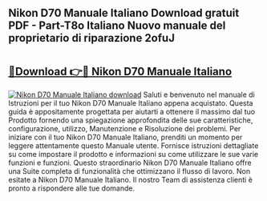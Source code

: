 ## Nikon D70 Manuale Italiano Download gratuit PDF - Part-T8o Italiano Nuovo manuale del proprietario di riparazione 2ofuJ

# <h2><a href="http://dffavl.blite.top/?on=Nikon+D70+Manuale+Italiano">🔗Download 👉🔴 Nikon D70 Manuale Italiano</a></h2>

[![Nikon D70 Manuale Italiano download](https://i.imgur.com/lujVjoI.png)](http://dffavl.blite.top/?on=Nikon+D70+Manuale+Italiano)
Saluti e benvenuto nel manuale di Istruzioni per il tuo Nikon D70 Manuale Italiano appena acquistato. Questa guida è appositamente progettata per aiutarti a ottenere il massimo dal tuo Prodotto fornendo una spiegazione approfondita delle sue caratteristiche, configurazione, utilizzo, Manutenzione e Risoluzione dei problemi. Per iniziare con il tuo Nikon D70 Manuale Italiano, prenditi un momento per leggere attentamente questo Manuale utente. Fornisce istruzioni dettagliate su come impostare il prodotto e informazioni su come utilizzare le sue varie funzioni e funzioni. Questo straordinario Nikon D70 Manuale Italiano offre una Suite completa di funzionalità che ottimizzano il flusso di lavoro. Non esitate a Nikon D70 Manuale Italiano. Il nostro Team di assistenza clienti è pronto a rispondere alle tue domande.
